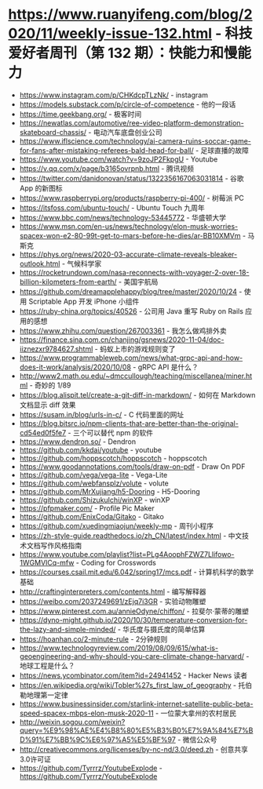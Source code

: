 # https://www.ruanyifeng.com/blog/2020/11/weekly-issue-132.html - 科技爱好者周刊（第 132 期）：快能力和慢能力

- https://www.instagram.com/p/CHKdcpTLzNk/ - instagram
- https://models.substack.com/p/circle-of-competence - 他的一段话
- https://time.geekbang.org/ - 极客时间
- https://newatlas.com/automotive/ree-video-platform-demonstration-skateboard-chassis/ - 电动汽车底盘创业公司
- https://www.iflscience.com/technology/ai-camera-ruins-soccar-game-for-fans-after-mistaking-referees-bald-head-for-ball/ - 足球直播的故障
- https://www.youtube.com/watch?v=9zoJP2FkpgU - Youtube
- https://v.qq.com/x/page/b3165ovrpnb.html - 腾讯视频
- https://twitter.com/danidonovan/status/1322356167063031814 - 谷歌 App 的新图标
- https://www.raspberrypi.org/products/raspberry-pi-400/ - 树莓派 PC
- https://itsfoss.com/ubuntu-touch/ - Ubuntu Touch 九周年
- https://www.bbc.com/news/technology-53445772 - 华盛顿大学
- https://www.msn.com/en-us/news/technology/elon-musk-worries-spacex-won-e2-80-99t-get-to-mars-before-he-dies/ar-BB10XMVm - 马斯克
- https://phys.org/news/2020-03-accurate-climate-reveals-bleaker-outlook.html - 气候科学家
- https://rocketrundown.com/nasa-reconnects-with-voyager-2-over-18-billion-kilometers-from-earth/ - 美国宇航局
- https://github.com/dreamapplehappy/blog/tree/master/2020/10/24 - 使用 Scriptable App 开发 iPhone 小组件
- https://ruby-china.org/topics/40526 - 公司用 Java 重写 Ruby on Rails 应用的感想
- https://www.zhihu.com/question/267003361 - 我怎么做鸡排外卖
- https://finance.sina.com.cn/chanjing/gsnews/2020-11-04/doc-iiznezxr9784627.shtml - 蚂蚁上市的游戏规则变了
- https://www.programmableweb.com/news/what-grpc-api-and-how-does-it-work/analysis/2020/10/08 - gRPC API 是什么？
- http://www2.math.ou.edu/~dmccullough/teaching/miscellanea/miner.html - 奇妙的 1/89
- https://blog.alispit.tel/create-a-git-diff-in-markdown/ - 如何在 Markdown 文档显示 diff 效果
- https://susam.in/blog/urls-in-c/ - C 代码里面的网址
- https://blog.bitsrc.io/npm-clients-that-are-better-than-the-original-cd54ed0f5fe7 - 三个可以替代 npm 的软件
- https://www.dendron.so/ - Dendron
- https://github.com/kkdai/youtube - youtube
- https://github.com/hoppscotch/hoppscotch - hoppscotch
- https://www.goodannotations.com/tools/draw-on-pdf - Draw On PDF
- https://github.com/vega/vega-lite - Vega-Lite
- https://github.com/webfansplz/volute - volute
- https://github.com/MrXujiang/h5-Dooring - H5-Dooring
- https://github.com/ShizukuIchi/winXP - winXP
- https://pfpmaker.com/ - Profile Pic Maker
- https://github.com/EnixCoda/Gitako - Gitako
- https://github.com/xuedingmiaojun/weekly-mp - 周刊小程序
- https://zh-style-guide.readthedocs.io/zh_CN/latest/index.html - 中文技术文档写作风格指南
- https://www.youtube.com/playlist?list=PLg4AoophFZWZ7Llifowo-1WGMVICq-mfw - Coding for Crosswords
- https://courses.csail.mit.edu/6.042/spring17/mcs.pdf - 计算机科学的数学基础
- http://craftinginterpreters.com/contents.html - 编写解释器
- https://weibo.com/2037249691/zEjq7i3GR - 实验动物雕塑
- https://www.pinterest.com.au/annieOdyne/chiffon/ - 拉斐尔·蒙蒂的雕塑
- https://dyno-might.github.io/2020/10/30/temperature-conversion-for-the-lazy-and-simple-minded/ - 华氏度与摄氏度的简单估算
- https://hoanhan.co/2-minute-rule - 2分钟规则
- https://www.technologyreview.com/2019/08/09/615/what-is-geoengineering-and-why-should-you-care-climate-change-harvard/ - 地球工程是什么？
- https://news.ycombinator.com/item?id=24941452 - Hacker News 读者
- https://en.wikipedia.org/wiki/Tobler%27s_first_law_of_geography - 托伯勒地理第一定律
- https://www.businessinsider.com/starlink-internet-satellite-public-beta-speed-spacex-mbps-elon-musk-2020-11 - 一位蒙大拿州的农村居民
- http://weixin.sogou.com/weixin?query=%E9%98%AE%E4%B8%80%E5%B3%B0%E7%9A%84%E7%BD%91%E7%BB%9C%E6%97%A5%E5%BF%97 - 微信公众号
- http://creativecommons.org/licenses/by-nc-nd/3.0/deed.zh - 创意共享3.0许可证
- https://github.com/Tyrrrz/YoutubeExplode - https://github.com/Tyrrrz/YoutubeExplode